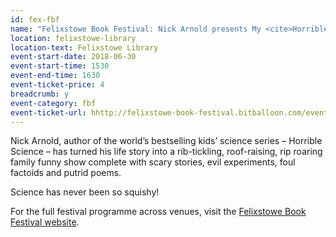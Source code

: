 ```yaml
---
id: fex-fbf
name: "Felixstowe Book Festival: Nick Arnold presents My <cite>Horrible Science</cite> Life"
location: felixstowe-library
location-text: Felixstowe Library
event-start-date: 2018-06-30
event-start-time: 1530
event-end-time: 1630
event-ticket-price: 4
breadcrumb: y
event-category: fbf
event-ticket-url: hhttp://felixstowe-book-festival.bitballoon.com/event?event=149938
---
```


Nick Arnold, author of the world’s bestselling kids’ science series – Horrible Science – has turned his life story into a rib-tickling, roof-raising, rip roaring family funny show complete with scary stories, evil experiments, foul factoids and putrid poems.

Science has never been so squishy!

For the full festival programme across venues, visit the [Felixstowe Book Festival website](https://felixstowebookfestival.co.uk/).
